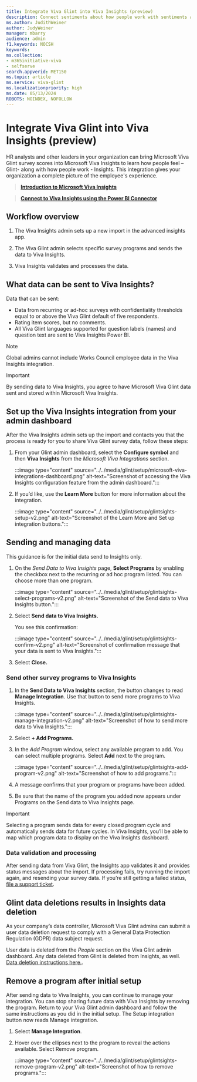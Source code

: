 ```yaml
---
title: Integrate Viva Glint into Viva Insights (preview)
description: Connect sentiments about how people work with sentiments about how people feel by sending Viva Glint survey feedback to Viva Insights Power BI.
ms.author: JudithWeiner
author: JudyWeiner
manager: mbarry
audience: admin
f1.keywords: NOCSH
keywords: 
ms.collection:  
- m365initiative-viva
- selfserve 
search.appverid: MET150 
ms.topic: article
ms.service: viva-glint
ms.localizationpriority: high
ms.date: 05/13/2024
ROBOTS: NOINDEX, NOFOLLOW
---
```


# Integrate Viva Glint into Viva Insights (preview)

HR analysts and other leaders in your organization can bring Microsoft Viva Glint survey scores into Microsoft Viva Insights to learn how people feel – Glint- along with how people work - Insights.  This integration gives your organization a complete picture of the employee's experience.

>[**Introduction to Microsoft Viva Insights**](/../viva/insights/introduction)

>[**Connect to Viva Insights using the Power BI Connector**](/../viva/insights/advanced/analyst/power-bi-connector)

## Workflow overview 

1. The Viva Insights admin sets up a new import in the advanced insights app. 

1. The Viva Glint admin selects specific survey programs and sends the data to Viva Insights. 

1. Viva Insights validates and processes the data. 

## What data can be sent to Viva Insights?
Data that can be sent:
- Data from recurring or ad-hoc surveys with confidentiality thresholds equal to or above the Viva Glint default of five respondents.
- Rating item scores, but no comments.
- All Viva Glint languages supported for question labels (names) and question text are sent to Viva Insights Power BI.

> [!NOTE]
> Global admins cannot include Works Council employee data in the Viva Insights integration.  

> [!IMPORTANT]
> By sending data to Viva Insights, you agree to have Microsoft Viva Glint data sent and stored within Microsoft Viva Insights.

## Set up the Viva Insights integration from your admin dashboard

After the Viva Insights admin sets up the import and contacts you that the process is ready for you to share Viva Glint survey data, follow these steps:

1. From your Glint admin dashboard, select the **Configure symbol** and then **Viva Insights** from the *Microsoft Viva Integrations* section.

   :::image type="content" source="../../media/glint/setup/microsoft-viva-integrations-dashboard.png" alt-text="Screenshot of accessing the Viva Insights configuration feature from the admin dashboard.":::

2. If you’d like, use the **Learn More** button for more information about the integration.

   :::image type="content" source="../../media/glint/setup/glintsights-setup-v2.png" alt-text="Screenshot of the Learn More and Set up integration buttons.":::

## Sending and managing data

This guidance is for the initial data send to Insights only.

1. On the *Send Data to Viva Insights* page, **Select Programs** by enabling the checkbox next to the recurring or ad hoc program listed. You can choose more than one program.

   :::image type="content" source="../../media/glint/setup/glintsights-select-programs-v2.png" alt-text="Screenshot of the Send data to Viva Insights button.":::

2. Select **Send data to Viva Insights.**

   You see this confirmation:

   :::image type="content" source="../../media/glint/setup/glintsights-confirm-v2.png" alt-text="Screenshot of confirmation message that your data is sent to Viva Insights.":::

4. Select **Close.**

### Send other survey programs to Viva Insights

1. In the **Send Data to Viva Insights** section, the button changes to read **Manage Integration**. Use that button to send more programs to Viva Insights.

   :::image type="content" source="../../media/glint/setup/glintsights-manage-integration-v2.png" alt-text="Screenshot of how to send more data to Viva Insights.":::

2. Select **+ Add Programs.**

3. In the *Add Program* window, select any available program to add. You can select multiple programs. Select **Add** next to the program.

   :::image type="content" source="../../media/glint/setup/glintsights-add-program-v2.png" alt-text="Screenshot of how to add programs.":::

4. A message confirms that your program or programs have been added. 

5. Be sure that the name of the program you added now appears under Programs on the Send data to Viva Insights page.
   
> [!IMPORTANT]
> Selecting a program sends data for every closed program cycle and automatically sends data for future cycles. In Viva Insights, you’ll be able to map which program data to display on the Viva Insights dashboard.

### Data validation and processing

After sending data from Viva Glint, the Insights app validates it and provides status messages about the import. 
If processing fails, try running the import again, and resending your survey data. If you’re still getting a failed status, [file a support ticket](/microsoft-365/admin/get-help-support).

## Glint data deletions results in Insights data deletion

As your company’s data controller, Microsoft Viva Glint admins can submit a user data deletion request to comply with a General Data Protection Regulation (GDPR) data subject request. 

User data is deleted from the *People* section on the Viva Glint admin dashboard. Any data deleted from Glint is deleted from Insights, as well. [Data deletion instructions here.](https://go.microsoft.com/fwlink/?linkid=2236554).

## Remove a program after initial setup

After sending data to Viva Insights, you can continue to manage your integration. You can stop sharing future data with Viva Insights by removing the program. Return to your Viva Glint admin dashboard and follow the same instructions as you did in the initial setup. The Setup integration button now reads Manage integration.

1. Select **Manage Integration**.

2. Hover over the ellipses next to the program to reveal the actions available. Select Remove program.

   :::image type="content" source="../../media/glint/setup/glintsights-remove-program-v2.png" alt-text="Screenshot of how to remove programs.":::
